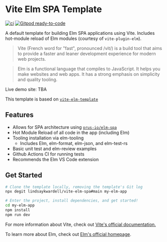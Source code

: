 # Vite Elm SPA Template

[![ci](https://github.com/lindsaykwardell/vite-elm-spa/actions/workflows/ci.yml/badge.svg)](https://github.com/lindsaykwardell/vite-elm-spa/actions/workflows/ci.yml)
[![Gitpod ready-to-code](https://img.shields.io/badge/Gitpod-ready--to--code-908a85?logo=gitpod)](https://gitpod.io/#https://github.com/lindsaykwardell/vite-elm-spa)

A default template for building Elm SPA applications using Vite. Includes hot-module reload of Elm modules (courtesy of `vite-plugin-elm`).

> Vite (French word for "fast", pronounced /vit/) is a build tool that aims to provide a faster and leaner development experience for modern web projects.

> Elm is a functional language that compiles to JavaScript. It helps you make websites and web apps. It has a strong emphasis on simplicity and quality tooling.

Live demo site: TBA

This template is based on [`vite-elm-template`](https://github.com/lindsaykwardell/vite-elm-spa)

## Features

- Allows for SPA architecture using [`orus-io/elm-spa`](https://package.elm-lang.org/packages/orus-io/elm-spa/latest/)
- Hot Module Reload of all code in the app (including Elm)
- Tooling installation via elm-tooling
  - Includes Elm, elm-format, elm-json, and elm-test-rs
- Basic unit test and elm-review examples
- Github Actions CI for running tests
- Recommends the Elm VS Code extension

## Get Started

```bash
# Clone the template locally, removing the template's Git log
npx degit lindsaykwardell/vite-elm-spa#main my-elm-app

# Enter the project, install dependencies, and get started!
cd my-elm-app
npm install
npm run dev
```

For more information about Vite, check out [Vite's official documentation.](https://vitejs.dev/)

To learn more about Elm, check out [Elm's official homepage](https://elm-lang.org/).
